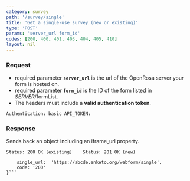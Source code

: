 ```yaml
---
category: survey
path: '/survey/single'
title: 'Get a single-use survey (new or existing)'
type: 'POST'
params: 'server_url form_id'
codes: [200, 400, 401, 403, 404, 405, 410]
layout: nil
---
```


### Request

* required parameter **`server_url`** is the url of the OpenRosa server your form is hosted on.
* required parameter **`form_id`** is the ID of the form listed in _SERVER_/formList.
* The headers must include a **valid authentication token**.

```Authentication: basic API_TOKEN:```

### Response

Sends back an object including an iframe_url property.

```Status: 200 OK (existing)    Status: 201 OK (new)```
```{
    single_url:  'https://abcde.enketo.org/webform/single',
    code: '200'
}```